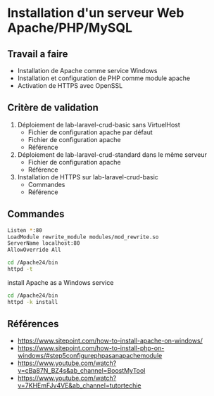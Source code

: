 # Installation d'un serveur Web Apache/PHP/MySQL

## Travail a faire

- Installation de Apache comme service Windows
- Installation et configuration de PHP comme module apache
- Activation de HTTPS avec OpenSSL

## Critère de validation

1. Déploiement de lab-laravel-crud-basic sans VirtuelHost
   - Fichier de configuration apache par défaut
   - Fichier de configuration apache
   - Référence
2. Déploiement de lab-laravel-crud-standard dans le même serveur 
   - Fichier de configuration apache
   - Référence
3. Installation de HTTPS sur lab-laravel-crud-basic
   - Commandes
   - Référence


## Commandes 

```bash
Listen *:80
LoadModule rewrite_module modules/mod_rewrite.so
ServerName localhost:80
AllowOverride All
```

```bash
cd /Apache24/bin
httpd -t
```
install Apache as a Windows service

```bash
cd /Apache24/bin
httpd -k install
```

## Références 
- https://www.sitepoint.com/how-to-install-apache-on-windows/
- https://www.sitepoint.com/how-to-install-php-on-windows/#step5configurephpasanapachemodule
- https://www.youtube.com/watch?v=cBa87N_BZ4s&ab_channel=BoostMyTool
- https://www.youtube.com/watch?v=7KHEmFJv4VE&ab_channel=tutortechie